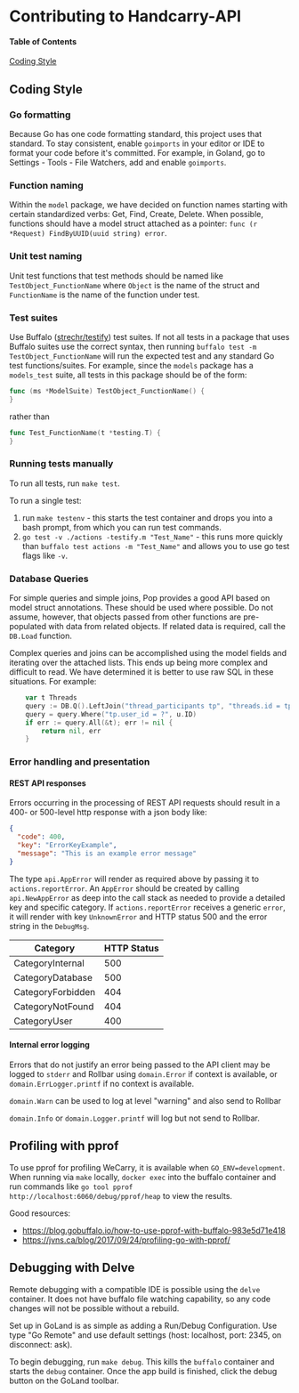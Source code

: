 # Contributing to Handcarry-API

#### Table of Contents

[Coding Style](#coding-style)

## Coding Style

### Go formatting

Because Go has one code formatting standard, this project uses that
standard. To stay consistent, enable `goimports` in your editor or IDE to
format your code before it's committed. For example, in Goland, go to Settings -
Tools - File Watchers, add and enable `goimports`.

### Function naming

Within the `model` package, we have decided on function names starting with
certain standardized verbs: Get, Find, Create, Delete. When possible, functions
should have a model struct attached as a pointer: `func (r *Request)
FindByUUID(uuid string) error`.

### Unit test naming

Unit test functions that test methods should be named like
`TestObject_FunctionName` where `Object` is the name of the struct and
`FunctionName` is the name of the function under test.

### Test suites

Use Buffalo ([strechr/testify](https://github.com/stretchr/testify)) test
suites. If not all tests in a package that uses Buffalo suites use the correct
syntax, then running `buffalo test -m TestObject_FunctionName` will run the
expected test and any standard Go test functions/suites. For example, since the
`models` package has a `models_test` suite, all tests in this package should be
of the form:
```go
func (ms *ModelSuite) TestObject_FunctionName() {
}
```
rather than  
```go
func Test_FunctionName(t *testing.T) {
}
```

### Running tests manually

To run all tests, run `make test`.

To run a single test:
1. run `make testenv` - this starts the test container and drops you into a bash prompt, from which you can run test commands.
2. `go test -v ./actions -testify.m "Test_Name"` - this runs more quickly than `buffalo test actions -m "Test_Name"` and allows you to use go test flags like `-v`.

### Database Queries

For simple queries and simple joins, Pop provides a good API based on
model struct annotations. These should be used where possible. Do not assume,
however, that objects passed from other functions are pre-populated with
data from related objects. If related data is required, call the `DB.Load`
function.

Complex queries and joins can be accomplished using the model fields and 
iterating over the attached lists. This ends up being more complex and 
difficult to read. We have determined it is better to use raw SQL in these
situations. For example:

```go
    var t Threads
    query := DB.Q().LeftJoin("thread_participants tp", "threads.id = tp.thread_id")
    query = query.Where("tp.user_id = ?", u.ID)
    if err := query.All(&t); err != nil {
        return nil, err
    }
```
     
### Error handling and presentation

#### REST API responses

Errors occurring in the processing of REST API requests should result in a 400-
or 500-level http response with a json body like:

```json
{
  "code": 400,
  "key": "ErrorKeyExample",
  "message": "This is an example error message"
}
``` 

The type `api.AppError` will render as required above by passing it to 
`actions.reportError`. An `AppError` should be created by calling
`api.NewAppError` as deep into the call stack as needed to provide a detailed
key and specific category. If `actions.reportError` receives a generic `error`,
it will render with key `UnknownError` and HTTP status 500 and the error string
in the `DebugMsg`.

| Category          | HTTP Status |
|-------------------|-------------|
| CategoryInternal  | 500         |
| CategoryDatabase  | 500         |
| CategoryForbidden | 404         |
| CategoryNotFound  | 404         |
| CategoryUser      | 400         |

#### Internal error logging

Errors that do not justify an error being passed to the API client may be logged
to `stderr` and Rollbar using `domain.Error` if context is available, or
`domain.ErrLogger.printf` if no context is available.

`domain.Warn` can be used to log at level "warning" and also send to Rollbar

`domain.Info` or `domain.Logger.printf` will log but not send to Rollbar.
 
## Profiling with pprof

To use pprof for profiling WeCarry, it is available when `GO_ENV=development`. 
When running via `make` locally, `docker exec` into the buffalo container and
run commands like `go tool pprof  http://localhost:6060/debug/pprof/heap` to 
view the results. 

Good resources:

 - https://blog.gobuffalo.io/how-to-use-pprof-with-buffalo-983e5d71e418
 - https://jvns.ca/blog/2017/09/24/profiling-go-with-pprof/

## Debugging with Delve

Remote debugging with a compatible IDE is possible using the `delve` container. It does not have buffalo file watching capability, so any code changes will not be possible without a rebuild.

Set up in GoLand is as simple as adding a Run/Debug Configuration. Use type "Go Remote" and use default settings (host: localhost, port: 2345, on disconnect: ask).

To begin debugging, run `make debug`. This kills the `buffalo` container and starts the `debug` container. Once the app build is finished, click the debug button on the GoLand toolbar.
